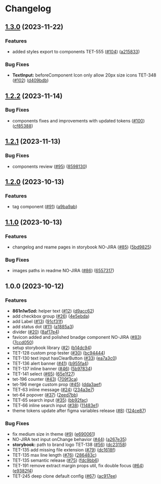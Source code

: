 # Changelog

## [1.3.0](https://github.com/VirtusLab/tetrisly-react/compare/v1.2.2...v1.3.0) (2023-11-22)


### Features

* added styles export to components TET-555 ([#104](https://github.com/VirtusLab/tetrisly-react/issues/104)) ([a215833](https://github.com/VirtusLab/tetrisly-react/commit/a215833c663370fa451194f124cff0b870edd29b))


### Bug Fixes

* **TextInput:** beforeComponent Icon only allow 20px size icons TET-348 ([#102](https://github.com/VirtusLab/tetrisly-react/issues/102)) ([d409bdb](https://github.com/VirtusLab/tetrisly-react/commit/d409bdbe3b6353a23dbf983625fc24ee437f81ef))

## [1.2.2](https://github.com/VirtusLab/tetrisly-react/compare/v1.2.1...v1.2.2) (2023-11-14)


### Bug Fixes

* components fixes and improvements with updated tokens ([#100](https://github.com/VirtusLab/tetrisly-react/issues/100)) ([cf85388](https://github.com/VirtusLab/tetrisly-react/commit/cf853886e3dd862c4f906eea2aa5b1c9344a413f))

## [1.2.1](https://github.com/VirtusLab/tetrisly-react/compare/v1.2.0...v1.2.1) (2023-11-13)


### Bug Fixes

* components review ([#95](https://github.com/VirtusLab/tetrisly-react/issues/95)) ([8598130](https://github.com/VirtusLab/tetrisly-react/commit/8598130f769338402c22a5f8a7c3cf3a296d378d))


## [1.2.0](https://github.com/VirtusLab/tetrisly-react/compare/v1.1.0...v1.2.0) (2023-10-13)


### Features

* tag component ([#91](https://github.com/VirtusLab/tetrisly-react/issues/91)) ([a9ba9ab](https://github.com/VirtusLab/tetrisly-react/commit/a9ba9abbb96f13cde9a4be6174436c798234dbba))

## [1.1.0](https://github.com/VirtusLab/tetrisly-react/compare/v1.0.0...v1.1.0) (2023-10-13)


### Features

* changelog and reame pages in storybook NO-JIRA ([#85](https://github.com/VirtusLab/tetrisly-react/issues/85)) ([5bd9825](https://github.com/VirtusLab/tetrisly-react/commit/5bd9825e7e99492f608a91b9f65807d6c39987f3))


### Bug Fixes

* images paths in readme NO-JIRA ([#86](https://github.com/VirtusLab/tetrisly-react/issues/86)) ([6557317](https://github.com/VirtusLab/tetrisly-react/commit/6557317f6edea19fce4bf7a53d1708aaaa5689bc))

## 1.0.0 (2023-10-12)


### Features

* **861n1w5zd:** helper text ([#12](https://github.com/VirtusLab/tetrisly-react/issues/12)) ([d9acc62](https://github.com/VirtusLab/tetrisly-react/commit/d9acc62ab61a7aa4cbc20cf4e932c9874deaa13c))
* add checkbox group ([#26](https://github.com/VirtusLab/tetrisly-react/issues/26)) ([4e5ebda](https://github.com/VirtusLab/tetrisly-react/commit/4e5ebda842fce345745b7e794971d220bb1ff214))
* add Label ([#13](https://github.com/VirtusLab/tetrisly-react/issues/13)) ([91cf31f](https://github.com/VirtusLab/tetrisly-react/commit/91cf31f3e6211676b8078db006fb1db8e1a7bd9d))
* add status dot ([#11](https://github.com/VirtusLab/tetrisly-react/issues/11)) ([a1885a3](https://github.com/VirtusLab/tetrisly-react/commit/a1885a3020555e8af6eb848e85bb1a07687253ae))
* divider ([#20](https://github.com/VirtusLab/tetrisly-react/issues/20)) ([8af17e4](https://github.com/VirtusLab/tetrisly-react/commit/8af17e45e00293b38ded8eae9c0dc705dfd7746a))
* favicon added and polished bnadge component NO-JIRA ([#83](https://github.com/VirtusLab/tetrisly-react/issues/83)) ([7ccd050](https://github.com/VirtusLab/tetrisly-react/commit/7ccd050a04c88f27bb8eaa422d4dd3ea6d15f619))
* setup storybook library ([#2](https://github.com/VirtusLab/tetrisly-react/issues/2)) ([b14dc94](https://github.com/VirtusLab/tetrisly-react/commit/b14dc94aef1450a6aabafe714a82bc757d9006d3))
* TET-128 custom prop tester ([#30](https://github.com/VirtusLab/tetrisly-react/issues/30)) ([bc94444](https://github.com/VirtusLab/tetrisly-react/commit/bc9444479a28a4f37f00513ee23d933e8eac16ac))
* TET-130 text input hasClearButton ([#33](https://github.com/VirtusLab/tetrisly-react/issues/33)) ([ea7a3c0](https://github.com/VirtusLab/tetrisly-react/commit/ea7a3c092a5378d2b667bbc92db95327e2d92e5d))
* TET-136 alert banner ([#41](https://github.com/VirtusLab/tetrisly-react/issues/41)) ([b955fa4](https://github.com/VirtusLab/tetrisly-react/commit/b955fa41980ef3d1f90a239c3957df848e5e3a9e))
* TET-137 inline banner ([#46](https://github.com/VirtusLab/tetrisly-react/issues/46)) ([5b97834](https://github.com/VirtusLab/tetrisly-react/commit/5b9783496fc4383362cccf23a8fe7d6cbe9c3732))
* TET-141 select ([#65](https://github.com/VirtusLab/tetrisly-react/issues/65)) ([65e1f27](https://github.com/VirtusLab/tetrisly-react/commit/65e1f278e0ffe0852726b1d8e1edc40106d071ff))
* tet-196 counter ([#43](https://github.com/VirtusLab/tetrisly-react/issues/43)) ([709f3ca](https://github.com/VirtusLab/tetrisly-react/commit/709f3ca61591fa7bf25d86faa8cd1db2302a83d6))
* tet-196 merge custom prop ([#45](https://github.com/VirtusLab/tetrisly-react/issues/45)) ([dda3aef](https://github.com/VirtusLab/tetrisly-react/commit/dda3aef73106dcae22d4a75cd10b9040ba448948))
* TET-63 inline message ([#24](https://github.com/VirtusLab/tetrisly-react/issues/24)) ([234a3e7](https://github.com/VirtusLab/tetrisly-react/commit/234a3e74ed633b1cccf8af676e488a8ed5b67ef3))
* tet-64 popover ([#37](https://github.com/VirtusLab/tetrisly-react/issues/37)) ([2eed7bb](https://github.com/VirtusLab/tetrisly-react/commit/2eed7bb0b8f657211241f39bdfd7f0aa818defbf))
* TET-65 search input  ([#35](https://github.com/VirtusLab/tetrisly-react/issues/35)) ([bb92fac](https://github.com/VirtusLab/tetrisly-react/commit/bb92facd09bf52170ec07ac6d799633f6007f94d))
* TET-66 inline search input ([#38](https://github.com/VirtusLab/tetrisly-react/issues/38)) ([11483e1](https://github.com/VirtusLab/tetrisly-react/commit/11483e1dc3ca43d3e5a0adba30233971b17a7bda))
* theme tokens update after figma variables release ([#8](https://github.com/VirtusLab/tetrisly-react/issues/8)) ([124ce87](https://github.com/VirtusLab/tetrisly-react/commit/124ce873f213f8bd39235c357711235a90d90ca7))


### Bug Fixes

* fix medium size in theme ([#9](https://github.com/VirtusLab/tetrisly-react/issues/9)) ([e690061](https://github.com/VirtusLab/tetrisly-react/commit/e690061ca930be884128d1fb82858f9810cbefa8))
* NO-JIRA text input onChange behavior ([#44](https://github.com/VirtusLab/tetrisly-react/issues/44)) ([a267e35](https://github.com/VirtusLab/tetrisly-react/commit/a267e3540e968101195a7a4120a01a3659be1d28))
* **storybook:** path to brand logo TET-138 ([#56](https://github.com/VirtusLab/tetrisly-react/issues/56)) ([dc23158](https://github.com/VirtusLab/tetrisly-react/commit/dc2315832bc241a1642c52a3f5bcd9b734727e3c))
* TET-135 add missing file extension ([#79](https://github.com/VirtusLab/tetrisly-react/issues/79)) ([dc1618f](https://github.com/VirtusLab/tetrisly-react/commit/dc1618fd2c325782e1cab8184210c9b1a2618ec5))
* TET-135 max line length ([#76](https://github.com/VirtusLab/tetrisly-react/issues/76)) ([286483c](https://github.com/VirtusLab/tetrisly-react/commit/286483c47dc5eddf4bf237b955b5732689e20a66))
* TET-135 semantic release ([#75](https://github.com/VirtusLab/tetrisly-react/issues/75)) ([fdc9bb6](https://github.com/VirtusLab/tetrisly-react/commit/fdc9bb69bd6103f13afc5079b3cb9e9305bca599))
* TET-191 remove extract margin props util, fix double focus ([#64](https://github.com/VirtusLab/tetrisly-react/issues/64)) ([e9382f4](https://github.com/VirtusLab/tetrisly-react/commit/e9382f47357d18bf557bb6ebb17ddf5a2fe09268))
* TET-245 deep clone default config ([#67](https://github.com/VirtusLab/tetrisly-react/issues/67)) ([ac917ee](https://github.com/VirtusLab/tetrisly-react/commit/ac917eeaf7666af4be34d8345ee04cc3a32c309e))
